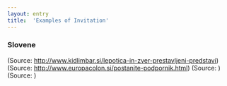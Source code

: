 ```yaml
---
layout: entry
title:  'Examples of Invitation'
---
```


### Slovene

(Source: <a href="http://www.kidlimbar.si/lepotica-in-zver-prestavljeni-predstavi">http://www.kidlimbar.si/lepotica-in-zver-prestavljeni-predstavi</a>)
(Source: <a href="http://www.europacolon.si/postanite-podpornik.html">http://www.europacolon.si/postanite-podpornik.html</a>)
(Source: <a href=""></a>)
(Source: <a href=""></a>)